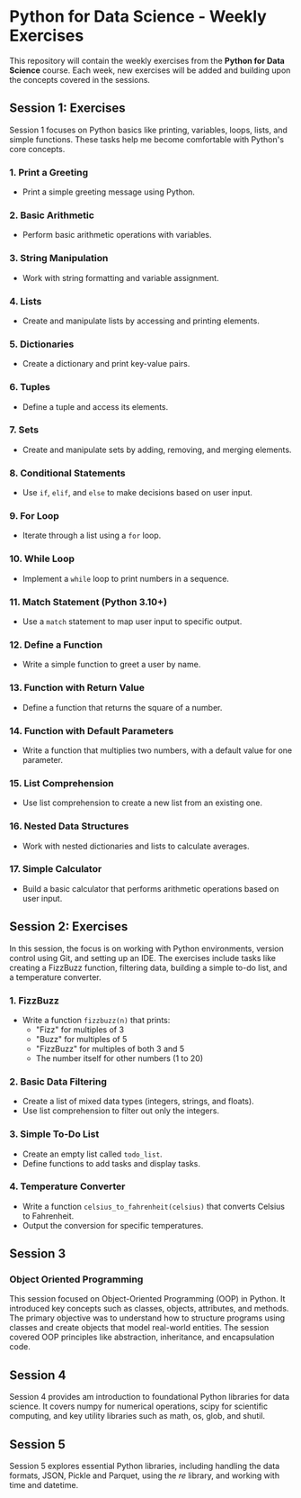 # Python for Data Science - Weekly Exercises

This repository will contain the weekly exercises from the **Python for Data Science** course. Each week, new exercises will be added and building upon the concepts covered in the sessions.

## Session 1: Exercises

Session 1 focuses on Python basics like printing, variables, loops, lists, and simple functions. These tasks help me become comfortable with Python's core concepts.

### 1. **Print a Greeting**
   - Print a simple greeting message using Python.

### 2. **Basic Arithmetic**
   - Perform basic arithmetic operations with variables.

### 3. **String Manipulation**
   - Work with string formatting and variable assignment.

### 4. **Lists**
   - Create and manipulate lists by accessing and printing elements.

### 5. **Dictionaries**
   - Create a dictionary and print key-value pairs.

### 6. **Tuples**
   - Define a tuple and access its elements.

### 7. **Sets**
   - Create and manipulate sets by adding, removing, and merging elements.

### 8. **Conditional Statements**
   - Use `if`, `elif`, and `else` to make decisions based on user input.

### 9. **For Loop**
   - Iterate through a list using a `for` loop.

### 10. **While Loop**
   - Implement a `while` loop to print numbers in a sequence.

### 11. **Match Statement (Python 3.10+)**
   - Use a `match` statement to map user input to specific output.

### 12. **Define a Function**
   - Write a simple function to greet a user by name.

### 13. **Function with Return Value**
   - Define a function that returns the square of a number.

### 14. **Function with Default Parameters**
   - Write a function that multiplies two numbers, with a default value for one parameter.

### 15. **List Comprehension**
   - Use list comprehension to create a new list from an existing one.

### 16. **Nested Data Structures**
   - Work with nested dictionaries and lists to calculate averages.

### 17. **Simple Calculator**
   - Build a basic calculator that performs arithmetic operations based on user input.


## Session 2: Exercises
In this session, the focus is on working with Python environments, version control using Git, and setting up an IDE. The exercises include tasks like creating a FizzBuzz function, filtering data, building a simple to-do list, and a temperature converter.

### 1. **FizzBuzz**
   - Write a function `fizzbuzz(n)` that prints:
     - "Fizz" for multiples of 3
     - "Buzz" for multiples of 5
     - "FizzBuzz" for multiples of both 3 and 5
     - The number itself for other numbers (1 to 20)

### 2. **Basic Data Filtering**
   - Create a list of mixed data types (integers, strings, and floats).
   - Use list comprehension to filter out only the integers.

### 3. **Simple To-Do List**
   - Create an empty list called `todo_list`.
   - Define functions to add tasks and display tasks.

### 4. **Temperature Converter**
   - Write a function `celsius_to_fahrenheit(celsius)` that converts Celsius to Fahrenheit.
   - Output the conversion for specific temperatures.


## Session 3

### Object Oriented Programming
This session focused on Object-Oriented Programming (OOP) in Python. It introduced key concepts such as classes, objects, attributes, and methods. The primary objective was to understand how to structure programs using classes and create objects that model real-world entities. The session covered OOP principles like abstraction, inheritance, and encapsulation code.


## Session 4

Session 4 provides am introduction to foundational Python libraries for data science. It covers numpy for numerical operations, scipy for scientific computing, and key utility libraries such as math, os, glob, and shutil.


## Session 5

Session 5 explores essential Python libraries, including handling the data formats, JSON, Pickle and Parquet, using the _re_ library, and working with time and datetime. 
